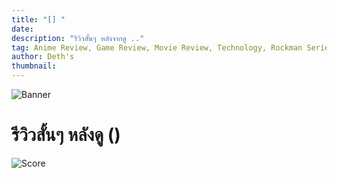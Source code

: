 ```yaml
---
title: "[] "
date: 
description: "รีวิวสั้นๆ หลังจากดู .."
tag: Anime Review, Game Review, Movie Review, Technology, Rockman Series, SSSS Series
author: Deth's
thumbnail: 
---
```

![Banner]()

# รีวิวสั้นๆ หลังดู  ()

![Score](https://img.shields.io/badge/Score-<score>%2F10-coral?style=for-the-badge)